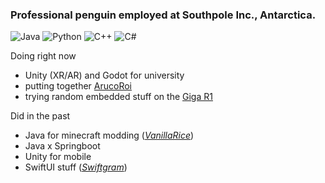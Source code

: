 ### Professional penguin employed at Southpole Inc., Antarctica.

![Java](https://img.shields.io/badge/java-%23ED8B00.svg?style=for-the-badge&logo=openjdk&logoColor=white)
![Python](https://img.shields.io/badge/python-3670A0?style=for-the-badge&logo=python&logoColor=ffdd54)
![C++](https://img.shields.io/badge/c++-%2300599C.svg?style=for-the-badge&logo=c%2B%2B&logoColor=white)
![C#](https://img.shields.io/badge/c%23-%23239120.svg?style=for-the-badge&logo=csharp&logoColor=white)

<!-- hidden until Github updates the API and counts actual user commits xd -->
<!-- [![Top Langs](https://leloomighstats.vercel.app/api/top-langs/?username=LeLoomi&exclude_repo=github-readme-stats&layout=donut&theme=github_dark_dimmed)](https://github.com/anuraghazra/github-readme-stats) -->

Doing right now
- Unity (XR/AR) and Godot for university
-  putting together [ArucoRoi](https://github.com/LeLoomi/ArucoRoi)
-  trying random embedded stuff on the [Giga R1](https://github.com/LeLoomi/ArduinoGigaR1Template)

Did in the past
- Java for minecraft modding (<i>[VanillaRice](https://github.com/LeLoomi/VanillaRice)</i>)
- Java x Springboot
- Unity for mobile
- SwiftUI stuff (<i>[Swiftgram](https://github.com/LeLoomi/Swiftgram)</i>)
